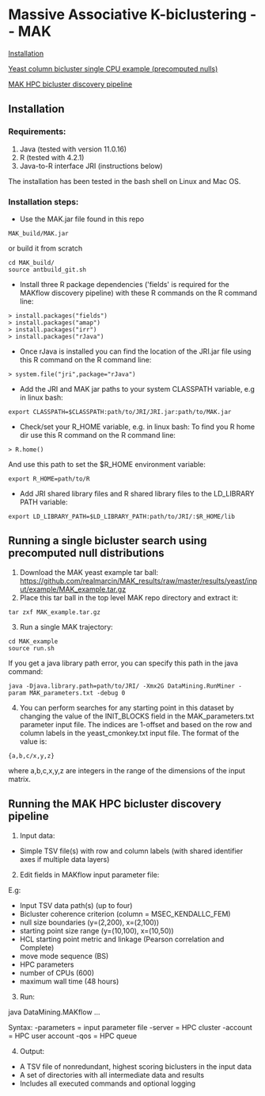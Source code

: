 # Massive Associative K-biclustering -- MAK


[Installation](https://github.com/realmarcin/MAK/blob/master/README.md#installation)

[Yeast column bicluster single CPU example (precomputed nulls)](https://github.com/realmarcin/MAK/blob/master/README.md#running-a-single-bicluster-search-using-precomputed-null-distributions)

[MAK HPC bicluster discovery pipeline](https://github.com/realmarcin/MAK/blob/master/README.md#running-the-hpc-mak-bicluster-discovery-pipeline)


## Installation
### Requirements:
1. Java (tested with version 11.0.16)
2. R (tested with 4.2.1)
3. Java-to-R interface JRI (instructions below)

The installation has been tested in the bash shell on Linux and Mac OS.

### Installation steps:
- Use the MAK.jar file found in this repo
```
MAK_build/MAK.jar
```
or build it from scratch
```
cd MAK_build/
source antbuild_git.sh
```
- Install three R package dependencies ('fields' is required for the MAKflow discovery pipeline) with these R commands on the R command line:
```
> install.packages("fields")
> install.packages("amap")
> install.packages("irr")
> install.packages("rJava")
```
- Once rJava is installed you can find the location of the JRI.jar file using this R command on the R command line:
```
> system.file("jri",package="rJava")
```
- Add the JRI and MAK jar paths to your system CLASSPATH variable, e.g in linux bash:
```
export CLASSPATH=$CLASSPATH:path/to/JRI/JRI.jar:path/to/MAK.jar
```
- Check/set your R_HOME variable, e.g. in linux bash:
To find you R home dir use this R command on the R command line:
```
> R.home()
```
And use this path to set the $R_HOME environment variable:
```
export R_HOME=path/to/R
```
- Add JRI shared library files and R shared library files to the LD_LIBRARY PATH variable:
```
export LD_LIBRARY_PATH=$LD_LIBRARY_PATH:path/to/JRI/:$R_HOME/lib
```

## Running a single bicluster search using precomputed null distributions
1. Download the MAK yeast example tar ball:
https://github.com/realmarcin/MAK_results/raw/master/results/yeast/input/example/MAK_example.tar.gz
2. Place this tar ball in the top level MAK repo directory and extract it:
```
tar zxf MAK_example.tar.gz
```
3. Run a single MAK trajectory:
```
cd MAK_example
source run.sh
```
If you get a java library path error, you can specify this path in the java command:
```
java -Djava.library.path=path/to/JRI/ -Xmx2G DataMining.RunMiner -param MAK_parameters.txt -debug 0
```
4. You can perform searches for any starting point in this dataset by changing the value of the INIT_BLOCKS field in the  MAK_parameters.txt parameter input file. The indices are 1-offset and based on the row and column labels in the yeast_cmonkey.txt input file. The format of the value is:
```
{a,b,c/x,y,z}
```
where a,b,c,x,y,z are integers in the range of the dimensions of the input matrix.

## Running the MAK HPC bicluster discovery pipeline
1. Input data:
- Simple TSV file(s) with row and column labels
(with shared identifier axes if multiple data layers)

2. Edit fields in MAKflow input parameter file:

E.g:
- Input TSV data path(s) (up to four)
- Bicluster coherence criterion (column = MSEC_KENDALLC_FEM)
- null size boundaries (y=(2,200), x=(2,100))
- starting point size range (y=(10,100), x=(10,50))
- HCL starting point metric and linkage (Pearson correlation and Complete)
- move mode sequence (BS)
- HPC parameters
- number of CPUs (600)
- maximum wall time (48 hours)

3. Run:

java DataMining.MAKflow ...

Syntax:
-parameters = input parameter file
-server = HPC cluster
-account = HPC user account
-qos = HPC queue

4. Output:
- A TSV file of nonredundant, highest scoring biclusters in the input data
- A set of directories with all intermediate data and results
- Includes all executed commands and optional logging
